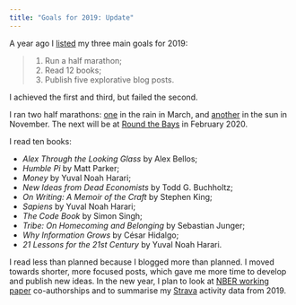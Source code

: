 ```yaml
---
title: "Goals for 2019: Update"
---
```


A year ago I [listed](/blog/goals-2019/) my three main goals for 2019:

> 1. Run a half marathon;
> 2. Read 12 books;
> 3. Publish five explorative blog posts.

I achieved the first and third, but failed the second.

I ran two half marathons: [one](https://www.strava.com/activities/2200007192) in the rain in March, and [another](https://www.strava.com/activities/2900367174) in the sun in November.
The next will be at [Round the Bays](https://wellingtonroundthebays.co.nz) in February 2020.

I read ten books:

* *Alex Through the Looking Glass* by Alex Bellos;
* *Humble Pi* by Matt Parker;
* *Money* by Yuval Noah Harari;
* *New Ideas from Dead Economists* by Todd G. Buchholtz;
* *On Writing: A Memoir of the Craft* by Stephen King;
* *Sapiens* by Yuval Noah Harari;
* *The Code Book* by Simon Singh;
* *Tribe: On Homecoming and Belonging* by Sebastian Junger;
* *Why Information Grows* by César Hidalgo;
* *21 Lessons for the 21st Century* by Yuval Noah Harari.

I read less than planned because I blogged more than planned.
I moved towards shorter, more focused posts, which gave me more time to develop and publish new ideas.
In the new year, I plan to look at [NBER working paper](/blog/introducing-nberwp/) co-authorships and to summarise my [Strava](http://localhost:1313/blog/accessing-strava-api/) activity data from 2019.
